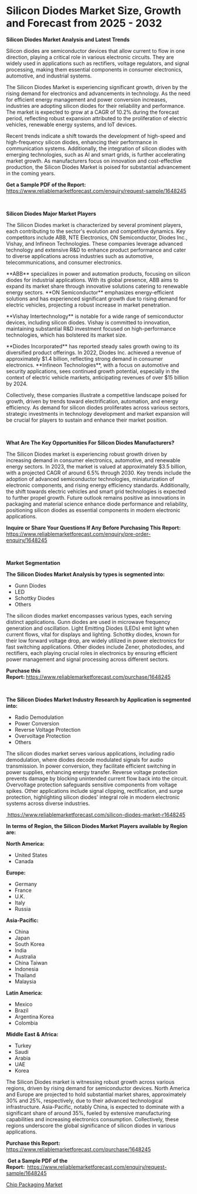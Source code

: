 <p><h1>Silicon Diodes Market Size, Growth and Forecast from 2025 - 2032</h1></p><p><strong>Silicon Diodes Market Analysis and Latest Trends</strong></p>
<p><p>Silicon diodes are semiconductor devices that allow current to flow in one direction, playing a critical role in various electronic circuits. They are widely used in applications such as rectifiers, voltage regulators, and signal processing, making them essential components in consumer electronics, automotive, and industrial systems.</p><p>The Silicon Diodes Market is experiencing significant growth, driven by the rising demand for electronics and advancements in technology. As the need for efficient energy management and power conversion increases, industries are adopting silicon diodes for their reliability and performance. The market is expected to grow at a CAGR of 10.2% during the forecast period, reflecting robust expansion attributed to the proliferation of electric vehicles, renewable energy systems, and IoT devices.</p><p>Recent trends indicate a shift towards the development of high-speed and high-frequency silicon diodes, enhancing their performance in communication systems. Additionally, the integration of silicon diodes with emerging technologies, such as AI and smart grids, is further accelerating market growth. As manufacturers focus on innovation and cost-effective production, the Silicon Diodes Market is poised for substantial advancement in the coming years.</p></p>
<p><strong>Get a Sample PDF of the Report:&nbsp;</strong> <a href="https://www.reliablemarketforecast.com/enquiry/request-sample/1648245?utm_campaign=2111&utm_medium=2&utm_source=Github&utm_content=ia&utm_term=10022025&utm_id=silicon-diodes">https://www.reliablemarketforecast.com/enquiry/request-sample/1648245</a></p>
<p>&nbsp;</p>
<p><strong>Silicon Diodes Major Market Players</strong></p>
<p><p>The Silicon Diodes market is characterized by several prominent players, each contributing to the sector's evolution and competitive dynamics. Key competitors include ABB, NTE Electronics, ON Semiconductor, Diodes Inc., Vishay, and Infineon Technologies. These companies leverage advanced technology and extensive R&D to enhance product performance and cater to diverse applications across industries such as automotive, telecommunications, and consumer electronics.</p><p>**ABB** specializes in power and automation products, focusing on silicon diodes for industrial applications. With its global presence, ABB aims to expand its market share through innovative solutions catering to renewable energy sectors. **ON Semiconductor** emphasizes energy-efficient solutions and has experienced significant growth due to rising demand for electric vehicles, projecting a robust increase in market penetration.</p><p>**Vishay Intertechnology** is notable for a wide range of semiconductor devices, including silicon diodes. Vishay is committed to innovation, maintaining substantial R&D investment focused on high-performance technologies, which has bolstered its market size.</p><p>**Diodes Incorporated** has reported steady sales growth owing to its diversified product offerings. In 2022, Diodes Inc. achieved a revenue of approximately $1.4 billion, reflecting strong demand in consumer electronics. **Infineon Technologies**, with a focus on automotive and security applications, sees continued growth potential, especially in the context of electric vehicle markets, anticipating revenues of over $15 billion by 2024.</p><p>Collectively, these companies illustrate a competitive landscape poised for growth, driven by trends toward electrification, automation, and energy efficiency. As demand for silicon diodes proliferates across various sectors, strategic investments in technology development and market expansion will be crucial for players to sustain and enhance their market position.</p></p>
<p>&nbsp;</p>
<p><strong>What Are The Key Opportunities For Silicon Diodes Manufacturers?</strong></p>
<p><p>The Silicon Diodes market is experiencing robust growth driven by increasing demand in consumer electronics, automotive, and renewable energy sectors. In 2023, the market is valued at approximately $3.5 billion, with a projected CAGR of around 6.5% through 2030. Key trends include the adoption of advanced semiconductor technologies, miniaturization of electronic components, and rising energy efficiency standards. Additionally, the shift towards electric vehicles and smart grid technologies is expected to further propel growth. Future outlook remains positive as innovations in packaging and material science enhance diode performance and reliability, positioning silicon diodes as essential components in modern electronic applications.</p></p>
<p><strong>Inquire or Share Your Questions If Any Before Purchasing This Report:</strong> <a href="https://www.reliablemarketforecast.com/enquiry/pre-order-enquiry/1648245?utm_campaign=2111&utm_medium=2&utm_source=Github&utm_content=ia&utm_term=10022025&utm_id=silicon-diodes">https://www.reliablemarketforecast.com/enquiry/pre-order-enquiry/1648245</a></p>
<p>&nbsp;</p>
<p><strong>Market Segmentation</strong></p>
<p><strong>The Silicon Diodes Market Analysis by types is segmented into:</strong></p>
<p><ul><li>Gunn Diodes</li><li>LED</li><li>Schottky Diodes</li><li>Others</li></ul></p>
<p><p>The silicon diodes market encompasses various types, each serving distinct applications. Gunn diodes are used in microwave frequency generation and oscillation. Light Emitting Diodes (LEDs) emit light when current flows, vital for displays and lighting. Schottky diodes, known for their low forward voltage drop, are widely utilized in power electronics for fast switching applications. Other diodes include Zener, photodiodes, and rectifiers, each playing crucial roles in electronics by ensuring efficient power management and signal processing across different sectors.</p></p>
<p><strong>Purchase this Report:&nbsp;</strong><a href="https://www.reliablemarketforecast.com/purchase/1648245?utm_campaign=2111&utm_medium=2&utm_source=Github&utm_content=ia&utm_term=10022025&utm_id=silicon-diodes">https://www.reliablemarketforecast.com/purchase/1648245</a></p>
<p>&nbsp;</p>
<p><strong>The Silicon Diodes Market Industry Research by Application is segmented into:</strong></p>
<p><ul><li>Radio Demodulation</li><li>Power Conversion</li><li>Reverse Voltage Protection</li><li>Overvoltage Protection</li><li>Others</li></ul></p>
<p><p>The silicon diodes market serves various applications, including radio demodulation, where diodes decode modulated signals for audio transmission. In power conversion, they facilitate efficient switching in power supplies, enhancing energy transfer. Reverse voltage protection prevents damage by blocking unintended current flow back into the circuit. Overvoltage protection safeguards sensitive components from voltage spikes. Other applications include signal clipping, rectification, and surge protection, highlighting silicon diodes' integral role in modern electronic systems across diverse industries.</p></p>
<p><a href="https://www.reliablemarketforecast.com/silicon-diodes-market-r1648245?utm_campaign=2111&utm_medium=2&utm_source=Github&utm_content=ia&utm_term=10022025&utm_id=silicon-diodes">&nbsp;https://www.reliablemarketforecast.com/silicon-diodes-market-r1648245</a></p>
<p><strong>In terms of Region, the Silicon Diodes Market Players available by Region are:</strong></p>
<p>
    <p> <strong> North America: </strong>
        <ul>
            <li>United States</li>
            <li>Canada</li>
        </ul>
        </p> 
    <p> <strong> Europe: </strong>
        <ul>
            <li>Germany</li>
            <li>France</li>
            <li>U.K.</li>
            <li>Italy</li>
            <li>Russia</li>
        </ul>
        </p> 
    <p> <strong> Asia-Pacific: </strong>
        <ul>
            <li>China</li>
            <li>Japan</li>
            <li>South Korea</li>
            <li>India</li>
            <li>Australia</li>
            <li>China Taiwan</li>
            <li>Indonesia</li>
            <li>Thailand</li>
            <li>Malaysia</li>
        </ul>
        </p> 
    <p> <strong> Latin America: </strong>
        <ul>
            <li>Mexico</li>
            <li>Brazil</li>
            <li>Argentina Korea</li>
            <li>Colombia</li>
        </ul>
        </p> 
    <p> <strong> Middle East & Africa: </strong>
        <ul>
            <li>Turkey</li>
            <li>Saudi</li>
            <li>Arabia</li>
            <li>UAE</li>
            <li>Korea</li>
        </ul>
    </p>
    </p>
<p><p>The Silicon Diodes market is witnessing robust growth across various regions, driven by rising demand for semiconductor devices. North America and Europe are projected to hold substantial market shares, approximately 30% and 25%, respectively, due to their advanced technological infrastructure. Asia-Pacific, notably China, is expected to dominate with a significant share of around 35%, fueled by extensive manufacturing capabilities and increasing electronics consumption. Collectively, these regions underscore the global significance of silicon diodes in various applications.</p></p>
<p><strong>Purchase this Report: </strong><a href="https://www.reliablemarketforecast.com/purchase/1648245?utm_campaign=2111&utm_medium=2&utm_source=Github&utm_content=ia&utm_term=10022025&utm_id=silicon-diodes">https://www.reliablemarketforecast.com/purchase/1648245</a></p>
<p>&nbsp;<strong>Get a Sample PDF of the Report:&nbsp;&nbsp;</strong><a href="https://www.reliablemarketforecast.com/enquiry/request-sample/1648245?utm_campaign=2111&utm_medium=2&utm_source=Github&utm_content=ia&utm_term=10022025&utm_id=silicon-diodes">https://www.reliablemarketforecast.com/enquiry/request-sample/1648245</a></p>
<p><strong></strong></p>
<p><p><a href="https://github.com/rodinayygacklezi/Market-Research-Report-List-1/blob/main/chip-packaging-market.md?utm_campaign=2111&utm_medium=2&utm_source=Github&utm_content=ia&utm_term=10022025&utm_id=silicon-diodes">Chip Packaging Market</a></p></p>